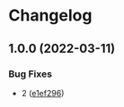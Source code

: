 # Changelog

## 1.0.0 (2022-03-11)


### Bug Fixes

* 2 ([e1ef296](https://www.github.com/nklmilojevic/asdf-sops/commit/e1ef296d3b7449637b9d00590084cbe312799b20))
